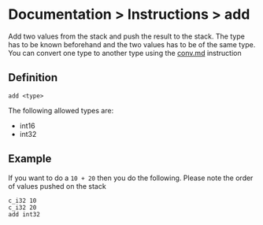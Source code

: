 # Documentation > Instructions > add

Add two values from the stack and push the result to the stack. 
The type has to be known beforehand and the two values has to be of the same type. You can
convert one type to another type using the [conv.md](conv) instruction

## Definition

```
add <type>
```

The following allowed types are:

* int16
* int32

## Example

If you want to do a `10 + 20` then you do the following. Please note the order of values pushed on the stack

```
c_i32 10
c_i32 20
add int32
```

